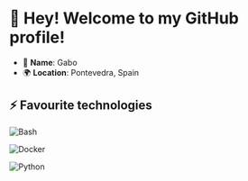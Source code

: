 <!--
OLD
[![Header](https://raw.githubusercontent.com/gabonog/gabonog/main/img/header.png "Header")](https://es.linkedin.com/in/gabriel-nogueira-louzao/)

![](https://img.shields.io/badge/Linux-OS-informational?style=flat&logo=Linux&logoColor=white&color=2bbc8a)
![](https://img.shields.io/badge/Proxmox-Virtualization-informational?style=flat&logo=Proxmox&logoColor=white&color=2bbc8a)
![](https://img.shields.io/badge/Docker-Virtualization-informational?style=flat&logo=Docker&logoColor=white&color=2bbc8a)
![](https://img.shields.io/badge/Bash-Tools-informational?style=flat&logo=GNU-Bash&logoColor=white&color=2bbc8a)
![](https://img.shields.io/badge/PyCharm-IDE-informational?style=flat&logo=PyCharm&logoColor=white&color=2bbc8a)
![](https://img.shields.io/badge/Python-Programming-informational?style=flat&logo=Python&logoColor=white&color=2bbc8a)
![](https://img.shields.io/badge/HTML5-Web-informational?style=flat&logo=HTML5&logoColor=white&color=2bbc8a)
![](https://img.shields.io/badge/CSS3-Web-informational?style=flat&logo=CSS3&logoColor=white&color=2bbc8a)
<br>
-->
<!--
[![gabonog's github stats](https://github-readme-stats.vercel.app/api/top-langs/?username=gabonog&show_icons=true&theme=tokyonight)](https://github.com/gabonog)
-->
<!--
Interesting info to continue building this
https://towardsdatascience.com/build-a-stunning-readme-for-your-github-profile-9b80434fe5d7
-->
<!--
**mrwalnut-dev/mrwalnut-dev** is a ✨ _special_ ✨ repository because its `README.md` (this file) appears on your GitHub profile.

Here are some ideas to get you started:

- 🔭 I’m currently working on ...
- 🌱 I’m currently learning ...
- 👯 I’m looking to collaborate on ...
- 🤔 I’m looking for help with ...
- 💬 Ask me about ...
- 📫 How to reach me: ...
- 😄 Pronouns: ...
- ⚡ Fun fact: ...
-->

# 👋 Hey! Welcome to my GitHub profile!

- 👤 **Name**: Gabo
- 🌍 **Location**: Pontevedra, Spain

## ⚡ Favourite technologies

![Bash](https://img.shields.io/badge/Bash_-★★★★☆-informational?style=for-the-badge&logo=gnubash&logoColor=white&color=4EAA25)

![Docker](https://img.shields.io/badge/Docker-★★★★★-informational?style=for-the-badge&logo=docker&logoColor=white&color=2496ED)

![Python](https://img.shields.io/badge/Python-★★★★☆-informational?style=for-the-badge&logo=python&logoColor=white&color=#3776AB)

<!--
https://simpleicons.org/
https://shields.io/badges/static-badge
-->
